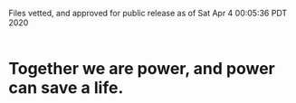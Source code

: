 Files vetted, and approved for public release as of Sat Apr  4 00:05:36 PDT 2020<br><br><h1>Together we are power, and power can save a life.</h1>
